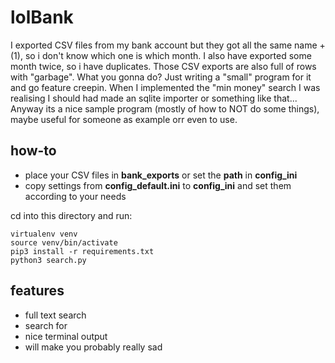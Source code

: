 # lolBank

I exported CSV files from my bank account but they got all the same name + (1), so i don't know which one is which month.
I also have exported some month twice, so i have duplicates. Those CSV exports are also full of rows with "garbage".
What you gonna do?
Just writing a "small" program for it and go feature creepin.
When I implemented the "min money" search I was realising I should had made an sqlite importer or something like that...
Anyway its a nice sample program (mostly of how to NOT do some things), maybe useful for someone as example orr even to use.

## how-to

* place your CSV files in **bank_exports** or set the **path** in **config_ini**
* copy settings from **config_default.ini** to **config_ini** and set them according to your needs

cd into this directory and run:
```shell script
virtualenv venv
source venv/bin/activate
pip3 install -r requirements.txt
python3 search.py
```

## features

* full text search
* search for 
* nice terminal output
* will make you probably really sad
